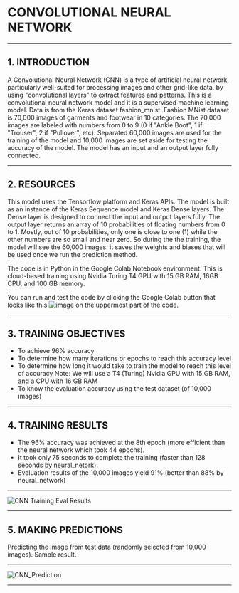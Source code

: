 # CONVOLUTIONAL NEURAL NETWORK

---

## 1. INTRODUCTION

A Convolutional Neural Network (CNN) is a type of artificial neural network, particularly well-suited for processing images and other grid-like data, by using "convolutional layers" to extract features and patterns. This is a convolutional neural network model and it is a supervised machine learning model. Data is from the Keras dataset fashion_mnist. Fashion MNist dataset is 70,000 images of  garments and footwear in 10 categories. The 70,000 images are labeled with numbers from 0 to 9 (0 if "Ankle Boot", 1 if "Trouser", 2 if "Pullover", etc). Separated 60,000 images are used for the training of the model and 10,000 images are set aside for testing the accuracy of the model. The model has an input and an output layer fully connected.

---

## 2. RESOURCES

This model uses the Tensorflow platform and Keras APIs. The model is built as an instance of the Keras Sequence model and Keras Dense layers. The Dense layer is designed to connect the input and output layers fully. The output layer returns an array of 10 probabilities of floating numbers from 0 to 1. Mostly, out of 10 probabilities, only one is close to one (1) while the other numbers are so small and near zero. So during the  the training, the model will see the 60,000 images. it saves the weights and biases that will be used once we run the prediction method.

The code is in Python in the Google Colab Notebook environment. This is cloud-based training using Nvidia Turing T4 GPU with 15 GB RAM, 16GB CPU, and 100 GB memory.

You can run and test the code by clicking the Google Colab button that looks like this ![image](https://github.com/user-attachments/assets/963229eb-1638-438d-a89d-6b4f9ae64af9)
on the uppermost part of the code. 

---

## 3. TRAINING OBJECTIVES

  - To achieve 96% accuracy
  - To determine how many iterations or epochs to reach this accuracy level
  - To determine how long it would take to train the model to reach this level of accuracy
      Note: We will use a T4 (Turing) Nvidia GPU with 15 GB RAM, and a CPU with 16 GB RAM
  - To know the evaluation accuracy using the test dataset (of 10,000 images)

---

## 4. TRAINING RESULTS

  - The 96% accuracy was achieved at the 8th epoch (more efficient than the neural network which took 44 epochs).
  - It took only 75 seconds to complete the training (faster than 128 seconds by neural_netork).
  - Evaluation results of the 10,000 images yield 91% (better than 88% by neural_network)

--- 

  ![CNN Training   Eval Results](https://github.com/user-attachments/assets/8e7edbff-ac17-4f65-b0ab-472810d21652)

---


## 5. MAKING PREDICTIONS


  Predicting the image from test data (randomly selected from 10,000 images). Sample result.

---  


   ![CNN_Prediction](https://github.com/user-attachments/assets/da71d1df-878d-492a-b3b9-f5a4a8fedaed)



---



  




